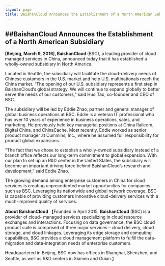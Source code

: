 ```yaml
---
layout: page
title: BaishanCloud Announces the Establishment of a North American Subsidiary
---
```


##BaishanCloud Announces the Establishment of a North American Subsidiary
---

**[Beijing, March 9, 2016], BaishanCloud** (BSC), a leading provider of cloud managed services in China, announced today that it has established a wholly-owned subsidiary in North America.  

Located in Seattle, the subsidiary will facilitate the cloud-delivery needs of Chinese customers in the U.S. market and help U.S. multinationals reach the China market.  “The opening of our U.S. subsidiary represents a first step in BaishanCloud’s global strategy.  We will continue to expand globally to better serve the needs of our customers,” said Huo Tao, co-founder and CEO of BSC.    

The subsidiary will be led by Eddie Zhao, partner and general manager of global business operations at BSC.  Eddie is a veteran IT professional who has over 10 years of experience in business operations, sales, and marketing.  He previously held key managerial positions at China Railcom, Digital China, and ChinaCache.  Most recently, Eddie worked as senior product manager at Cummins, Inc., where he assumed full responsibility for product global expansions. 

“The fact that we chose to establish a wholly-owned subsidiary instead of a branch office reflects our long-term commitment to global expansion.  With our plan to set up an R&D center in the United States, the subsidiary will become an important driving force behind BaishanCloud’s research and development,” said Eddie Zhao.

The growing demand among enterprise customers in China for cloud services is creating unprecedented market opportunities for companies such as BSC.  Leveraging its nationwide and global network coverage, BSC is capable of providing customers innovative cloud-delivery services with a much-improved quality of services.    

**About BaishanCloud**
【Founded in April 2015, **BaishanCloud** (BSC) is a provider of cloud- managed services specializing in cloud resource exchanges and interactions. Focusing on data governance, the BSC cloud product suite is comprised of three major services – cloud delivery, cloud storage, and cloud linkages. Leveraging its edge storage and computing capabilities, BSC provides a cloud management platform to fulfill the data-migration and data-integration needs of enterprise customers.  

Headquartered in Beijing, BSC now has offices in Shanghai, Shenzhen, and Seattle, as well as R&D centers in Xiamen and Guian.】  

 










